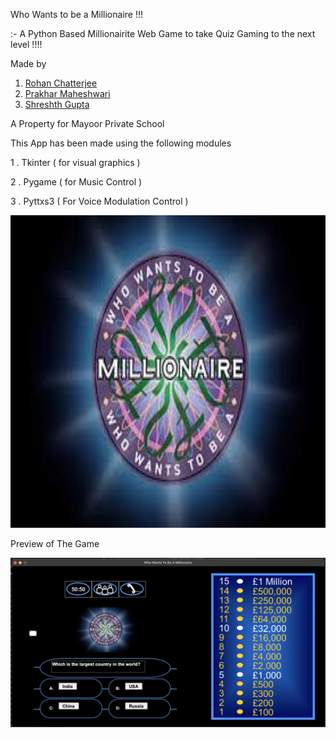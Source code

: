  Who Wants to be a Millionaire !!!

:-  A Python Based Millionairite Web Game to take Quiz Gaming to the next level !!!! 

Made by 
1. [Rohan Chatterjee](https://www.instagram.com/its_rohan0204/)
2. [Prakhar Maheshwari](https://www.instagram.com/x_.justprakhar._x/) 
3. [Shreshth Gupta](https://www.instagram.com/shreshth_0703/)


A Property for Mayoor Private School 


<p> This App has been made using the following modules </p>
<p> 1 . Tkinter ( for visual graphics )</p>
<p> 2 . Pygame ( for Music Control )</p>
<p> 3 . Pyttxs3 ( For Voice Modulation Control ) </p>


<img src="Kbc/center.png" width="1000" height= "500" />


<p><bold> Preview of The Game </bold> </p> 
<img src="Kbc/KBC_Front.png"/>
